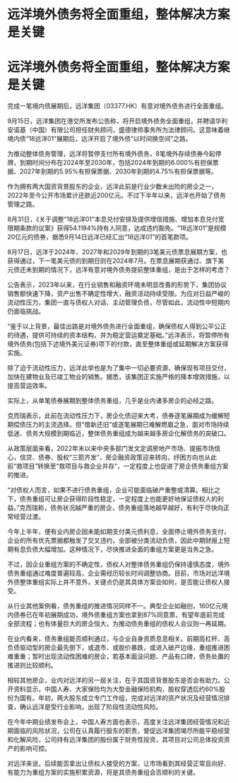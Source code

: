 # 远洋境外债务将全面重组，整体解决方案是关键

# 远洋境外债务将全面重组，整体解决方案是关键

完成一笔境内债展期后，远洋集团（03377.HK）有意对境外债务进行全面重组。

9月15日，远洋集团在港交所发布公告称，将开启境外债务全面重组，并聘请华利安诺基（中国）有限公司担任财务顾问，盛德律师事务所为法律顾问。这意味着继境内债“18远洋01”展期后，远洋开启了境外债“以时间换空间”之路。

为推动整体债务管理，远洋将暂停支付所有境外债务，8笔境外存续债券今起停牌，到期时间分布在2024年至2030年，包括2024年到期的6.000%有担保票据、2027年到期的5.95%有担保票据、2030年到期的4.75%有担保票据等。

作为拥有两大国资背景股东的企业，远洋此前是行业少数未出险的房企之一，2022年至今公开市场累计还款近200亿元。不过下半年以来，远洋也开始了债务管理之路。

8月31日，《关于调整“18远洋01”本息兑付安排及提供增信措施、增加本息兑付宽限期条款的议案》获得54.1184%持有人同意，达成违约豁免。“18远洋01”是规模20亿元的债券，据悉9月14日远洋已经汇出“18远洋01”的首笔款项。

8月17日，远洋于2024年、2027年和2029年到期的3笔美元债票息展期方案，也获得通过，下一笔美元债的到期日则在2024年7月。在票息展期获通过、旗下美元债还未到期的情况下，远洋有意对境外债务提前整体重组，是出于怎样的考虑？

公告表示，2023年以来，在行业销售和融资环境未明显改善的形势下，集团协议销售额快速下降，资产出售不确定性增大，融资活动持续受限。为应对日益严峻的流动性压力，集团一直与债权人对话、主动管理负债，尽管如此，流动性中短期内仍面临挑战。

“鉴于以上背景，最佳出路是对境外债务进行全面重组，确保债权人得到公平公正的待遇，提供可持续的资本结构，并为稳定营运奠定基础。”远洋表示，将暂停所有境外债务(包括下述境外美元证券)项下的付款，直至整体重组或延期解决方案获得实施。

除了迫于流动性压力，远洋此举也是为了集中一切必要资源，确保现有项目交付，加快在建物业及已竣工物业的销售。据悉，该集团正实施严格的降本增效措施，以提高营运效率。

实际上，从单笔债券展期到整体债务重组，几乎是业内诸多房企的必经之路。

克而瑞表示，此前在流动性压力下，房企化债迎来大考，债券逐笔展期成为缓解短期偿债压力的主流选择。但“借新还旧”或逐笔展期已难解燃眉之急，面对市场持续低迷、债务大规模到期临近，整体债务重组成为越来越多房企化解债务的突破口。

从政策层面来看，2022年末以来中央多部门发文定调房地产市场、提振市场信心，信贷、债券、股权“三箭齐发”，房企融资政策迎来转向，纾困方向也从此前“救项目”转换至“救项目与救企业并存”，一定程度上也促进了房企债务重组方案的推进。

“对债权人而言，如果不进行债务重组，企业可能面临破产重整或清算。相比之下，债务重组可让房企获得阶段性稳定，一定程度上也能更好地保证债权人的利益。”克而瑞称，债务状况越严重的房企，债务重组落地越早越好，有利于尽快向正常经营过渡。

今年上半年，便有业内房企因未能如期支付美元债利息，全面停止境外债务支付，企业的所有优先票据都触发了交叉违约，全部被分类流动负债，因此中期财报上短期有息负债大幅增加。这种情况下，尽快推进全面的重组方案更是当务之急。

不过，因企业重组方案的不确定性，债权人对整体债务重组仍保持谨慎态度，境外债务重组通过难度普遍较高，企业需经历较长时间调整协商。目前，市场对远洋境外债整体重组实际上并不意外，关键点仍是其具体方案会如何，是否能让债权人接受。

从行业其他案例看，债务重组的推进情况同样不一。典型企业如融创，160亿元境内债券已在年初展期成功，境外债重组方案也拿到87%同意票，有望年底前完成全部流程；也有体量巨大的房企恒大，为推动债务重组的债权人会议则一再延期。

在业内看来，债务重组能否顺利通过，与企业自身资质息息相关。前期高杠杆、高负债驱动型的房企最先倒下，或退市、或股价暴跌，或进入破产边缘，重组推进困难重重；暂时出现流动性困难的房企，若基本面没问题、产品有口碑，债务处置的推进则比较顺利。

相较其他房企，业内对远洋的另一层关注，在于其国资背景股东是否会有助力。公开资料显示，中国人寿、大家保险均为大型金融保险机构，股权穿透后约60%股份为国有。年初，两大股东成立专门工作组，完成对远洋的资产状况及经营情况排查，确认远洋是受行业影响，出现了阶段性流动性风险。

在今年中期业绩发布会上，中国人寿方面也表示，高度关注远洋集团经营情况和近期面临的风险状况，公司在认真履行股东的职责，督促远洋集团竭尽所能平稳经营和化解风险，公司持有远洋集团的股份属于财务性投资，其项目对公司总体投资资产的影响可控。

对远洋来说，后续能否拿出让债权人接受的方案，让市场看到其经营正常且向好、有能力为重组方案的实施积累资源，将是其债务重组会否顺利的关键。

